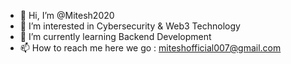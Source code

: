 - 👋 Hi, I’m @Mitesh2020
- 👀 I’m interested in Cybersecurity & Web3 Technology
- 🌱 I’m currently learning Backend Development
- 📫 How to reach me here we go : miteshofficial007@gmail.com

<!---
Mitesh2020/Mitesh2020 is a ✨ special ✨ repository because its `README.md` (this file) appears on your GitHub profile.
You can click the Preview link to take a look at your changes.
--->




